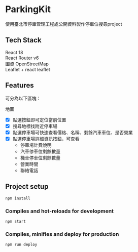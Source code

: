 # ParkingKit
使用臺北市停車管理工程處公開資料製作停車位搜尋project


## Tech Stack
React 18 \
React Router v6 \
圖資 OpenStreetMap \
Leaflet + react leaflet


## Features


可分為以下區塊：

地圖
- [x] 點選按鈕即可定位當前位置
- [x] 搜尋地標找附近停車場
- [x] 點選停車場可快速查看價格、名稱、剩餘汽車車位、是否營業
- [x] 點選停車場詳細資訊按鈕，可查看
  - 停車場計費說明
  - 汽車停車位剩餘數量
  - 機車停車位剩餘數量
  - 營業時間
  - 聯絡電話


## Project setup
```
npm install
```

### Compiles and hot-reloads for development
```
npm start
```

### Compiles, minifies and deploy for production
```
npm run deploy
```
